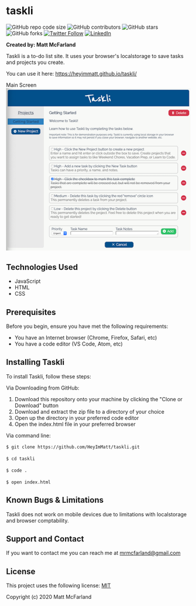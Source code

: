 # taskli

![GitHub repo code size](https://img.shields.io/github/languages/code-size/heyimmatt/taskli)
![GitHub contributors](https://img.shields.io/github/contributors/heyimmatt/taskli)
![GitHub stars](https://img.shields.io/github/stars/heyimmatt/taskli?style=social)
![GitHub forks](https://img.shields.io/github/forks/heyimmatt/taskli?style=social)
[![Twitter Follow](https://img.shields.io/twitter/follow/heyimmatt?style=social)](https://twitter.com/heyimmatt)
[![LinkedIn](https://img.shields.io/badge/-LinkedIn-black.svg?style=plastic&logo=linkedin&colorB=2867B2)](https://www.linkedin.com/in/mattmcfarland/)

**Created by: Matt McFarland**

Taskli is a to-do list site. It uses your browser's localstorage to save tasks and projects you create.

You can use it here:
https://heyimmatt.github.io/taskli/

Main Screen  
![Main Screen](https://github.com/HeyImMatt/taskli/blob/master/assets/taskli-ui.png)


## Technologies Used
- JavaScript
- HTML
- CSS

## Prerequisites

Before you begin, ensure you have met the following requirements:
* You have an Internet browser (Chrome, Firefox, Safari, etc)
* You have a code editor (VS Code, Atom, etc)

## Installing Taskli

To install Taskli, follow these steps:

Via Downloading from GitHub:
1. Download this repository onto your machine by clicking the "Clone or Download" button
2. Download and extract the zip file to a directory of your choice
3. Open up the directory in your preferred code editor
4. Open the index.html file in your preferred browser

Via command line:
```
$ git clone https://github.com/HeyImMatt/taskli.git

$ cd taskli

$ code .

$ open index.html
```

## Known Bugs & Limitations

Taskli does not work on mobile devices due to limitations with localstorage and browser comptability.

## Support and Contact

If you want to contact me you can reach me at <mrmcfarland@gmail.com>

## License

This project uses the following license: [MIT](https://opensource.org/licenses/MIT)

Copyright (c) 2020 Matt McFarland
